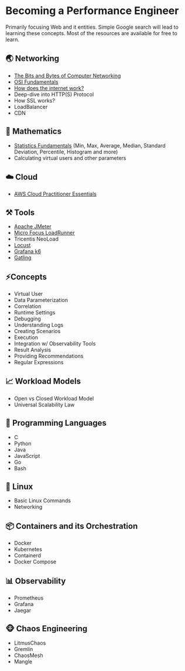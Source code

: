 # Becoming a Performance Engineer

Primarily focusing Web and it entities. Simple Google search will lead to learning these concepts. Most of the resources are available for free to learn.

## 🌏 Networking 

* [The Bits and Bytes of Computer Networking](https://www.coursera.org/learn/computer-networking)
* [OSI Fundamentals](https://www.cloudflare.com/learning/ddos/glossary/open-systems-interconnection-model-osi/)
* [How does the internet work?](https://developer.mozilla.org/en-US/docs/Learn/Common_questions/How_does_the_Internet_work)
* Deep-dive into HTTP(S) Protocol
* How SSL works?
* LoadBalancer
* CDN

## 🔢 Mathematics 
* [Statistics Fundamentals](https://youtube.com/playlist?list=PLJ9A48W0kpRJl6I8ijICDNQD5NFQeHN4X) (Min, Max, Average, Median, Standard Deviation, Percentile, Histogram and more)
* Calculating virtual users and other parameters


## ☁️ Cloud

* [AWS Cloud Practitioner Essentials](https://aws.amazon.com/training/digital/aws-cloud-practitioner-essentials/)


## ⚒️ Tools

* [Apache JMeter](https://youtube.com/playlist?list=PLJ9A48W0kpRIjLkZ32Do9yDZXnnm7_uj_)
* [Micro Focus LoadRunner](https://youtube.com/playlist?list=PLJ9A48W0kpRIiVf8W7jMvf6Ao-naX3Ari)
* Tricentis NeoLoad
* [Locust](https://youtube.com/playlist?list=PLJ9A48W0kpRKMCzJARCObgJs3SinOewp5)
* [Grafana k6](https://youtube.com/playlist?list=PLJ9A48W0kpRJKmVeurt7ltKfrOdr8ZBdt)
* [Gatling](https://youtube.com/playlist?list=PLJ9A48W0kpRJE6s8I1MjWm-z8BGbUYNCw)

## ⚡Concepts

* Virtual User
* Data Parameterization
* Correlation
* Runtime Settings
* Debugging
* Understanding Logs
* Creating Scenarios
* Execution
* Integration w/ Observability Tools
* Result Analysis
* Providing Recommendations
* Regular Expressions

## 📈 Workload Models

* Open vs Closed Workload Model
* Universal Scalability Law

## 📜 Programming Languages

* C
* Python
* Java
* JavaScript
* Go
* Bash

## 🐧 Linux

* Basic Linux Commands
* Networking

## 📦 Containers and its Orchestration

* Docker
* Kubernetes
* Containerd
* Docker Compose

## 📊 Observability

* Prometheus
* Grafana
* Jaegar

## 🐵 Chaos Engineering

* LitmusChaos
* Gremlin
* ChaosMesh
* Mangle
